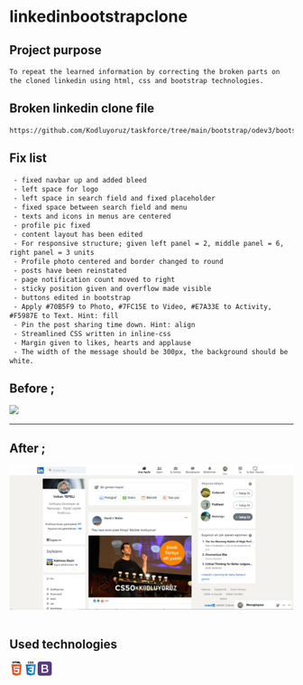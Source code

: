 # linkedinbootstrapclone

## Project purpose

```
To repeat the learned information by correcting the broken parts on the cloned linkedin using html, css and bootstrap technologies.
```
## Broken linkedin clone file

```
https://github.com/Kodluyoruz/taskforce/tree/main/bootstrap/odev3/bootstraplinkedinclone
```
## Fix list

```
 - fixed navbar up and added bleed
 - left space for logo
 - left space in search field and fixed placeholder
 - fixed space between search field and menu
 - texts and icons in menus are centered
 - profile pic fixed
 - content layout has been edited
 - For responsive structure; given left panel = 2, middle panel = 6, right panel = 3 units
 - Profile photo centered and border changed to round
 - posts have been reinstated
 - page notification count moved to right
 - sticky position given and overflow made visible
 - buttons edited in bootstrap
 - Apply #70B5F9 to Photo, #7FC15E to Video, #E7A33E to Activity, #F5987E to Text. Hint: fill
 - Pin the post sharing time down. Hint: align
 - Streamlined CSS written in inline-css
 - Margin given to likes, hearts and applause
 - The width of the message should be 300px, the background should be white.
```

## Before ;
<img src = "./image/brokenlinkedin.gif">
<hr>

## After ;
<img src = "./image/after.png">

<br>
<br />

## Used technologies

<img align="left" src="https://raw.githubusercontent.com/github/explore/80688e429a7d4ef2fca1e82350fe8e3517d3494d/topics/html/html.png" width="25" height="25" />
<img align="left" src="https://raw.githubusercontent.com/github/explore/80688e429a7d4ef2fca1e82350fe8e3517d3494d/topics/css/css.png" width="25" height="25" />
<img align="left" src="https://raw.githubusercontent.com/github/explore/80688e429a7d4ef2fca1e82350fe8e3517d3494d/topics/bootstrap/bootstrap.png" width="25" height="25" />


